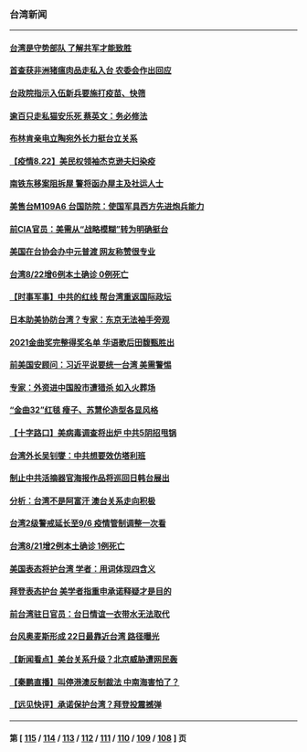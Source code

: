 ### 台湾新闻
---
#### [台湾是守势部队 了解共军才能致胜](../../pages/ncid1349361/n13179708.md) 
#### [首查获非洲猪瘟肉品走私入台 农委会作出回应](../../pages/ncid1349361/n13179790.md) 
#### [台政院指示入伍新兵要施打疫苗、快筛](../../pages/ncid1349361/n13179771.md) 
#### [逾百只走私猫安乐死 蔡英文：务必修法](../../pages/ncid1349361/n13179712.md) 
#### [布林肯亲电立陶宛外长力挺台立关系](../../pages/ncid1349361/n13179646.md) 
#### [【疫情8.22】美民权领袖杰克逊夫妇染疫](../../pages/ncid1349361/n13179250.md) 
#### [南铁东移案阻拆屋 警将函办屋主及社运人士](../../pages/ncid1349361/n13179568.md) 
#### [美售台M109A6 台国防院：使国军具西方先进炮兵能力](../../pages/ncid1349361/n13179420.md) 
#### [前CIA官员：美需从“战略模糊”转为明确挺台](../../pages/ncid1349361/n13174358.md) 
#### [美国在台协会办中元普渡 网友称赞很专业](../../pages/ncid1349361/n13179253.md) 
#### [台湾8/22增6例本土确诊 0例死亡](../../pages/ncid1349361/n13179148.md) 
#### [【时事军事】中共的红线 帮台湾重返国际政坛](../../pages/ncid1349361/n13176931.md) 
#### [日本助美协防台湾？专家：东京无法袖手旁观](../../pages/ncid1349361/n13178549.md) 
#### [2021金曲奖完整得奖名单 华语歌后田馥甄胜出](../../pages/ncid1349361/n13170824.md) 
#### [前美国安顾问：习近平说要统一台湾 美需警惕](../../pages/ncid1349361/n13178445.md) 
#### [专家：外资进中国股市遭猎杀  如入火葬场](../../pages/ncid1349361/n13174963.md) 
#### [“金曲32”红毯 瘦子、苏慧伦造型各显风格](../../pages/ncid1349361/n13178012.md) 
#### [【十字路口】美病毒调查将出炉 中共5阴招甩锅](../../pages/ncid1349361/n13177991.md) 
#### [台湾外长吴钊燮：中共想要效仿塔利班](../../pages/ncid1349361/n13178000.md) 
#### [制止中共活摘器官海报作品将巡回日韩台展出](../../pages/ncid1349361/n13177791.md) 
#### [分析：台湾不是阿富汗 澳台关系走向积极](../../pages/ncid1349361/n13177709.md) 
#### [台湾2级警戒延长至9/6 疫情管制调整一次看](../../pages/ncid1349361/n13177715.md) 
#### [台湾8/21增2例本土确诊 1例死亡](../../pages/ncid1349361/n13177646.md) 
#### [美国表态将护台湾 学者：用词体现四含义](../../pages/ncid1349361/n13177331.md) 
#### [拜登表态护台 美学者指重申承诺释疑才是目的](../../pages/ncid1349361/n13177513.md) 
#### [前台湾驻日官员：台日情谊一衣带水无法取代](../../pages/ncid1349361/n13177348.md) 
#### [台风奥麦斯形成 22日最靠近台湾 路径曝光](../../pages/ncid1349361/n13175861.md) 
#### [【新闻看点】美台关系升级？北京威胁遭网民轰](../../pages/ncid1349361/n13176971.md) 
#### [【秦鹏直播】叫停港澳反制裁法 中南海害怕了？](../../pages/ncid1349361/n13176987.md) 
#### [【远见快评】承诺保护台湾？拜登投震撼弹](../../pages/ncid1349361/n13176962.md) 

---
#### 第 [ [115](./115.md) / [114](./114.md) / [113](./113.md) / [112](./112.md) / [111](./111.md) / [110](./110.md) / [109](./109.md) / [108](./108.md) ] 页
